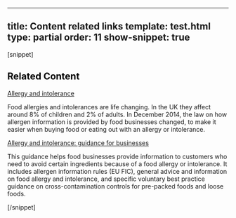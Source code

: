 ---
title: Content related links
template: test.html
type: partial
order: 11
show-snippet: true
------------------
[snippet]
<!--content related links-->
<div class="wrapper content--related-border">
    <div class="col-wrap content--related-background">
        <div class="col col--fluid-3">
            <h2 style="color: black">Related Content</h2>
        </div>
        <div class="col col--fluid-8 padding-top-lg--6">
            <div>
                <a href="https://www.food.gov.uk/science/allergy-intolerance" class="font-size--h3">Allergy and intolerance</a>
                <p>Food allergies and intolerances are life changing. In the UK they affect around 8% of
                    children and 2% of adults. In December 2014, the law on how allergen information is provided
                    by food businesses changed, to make it easier when buying food or eating out with an allergy
                    or intolerance.</p>
            </div>
            <div>
                <a href="https://www.food.gov.uk/science/allergy-intolerance" class="font-size--h3">Allergy and intolerance: guidance
                    for businesses</a>
                <p>This guidance helps food businesses provide information to customers who need to avoid
                    certain ingredients because of a food allergy or intolerance. It includes allergen
                    information rules (EU FIC), general advice and information on food allergy and intolerance,
                    and specific voluntary best practice guidance on cross-contamination controls for pre-packed
                    foods and loose foods.</p>
            </div>
        </div>
    </div>
</div>
[/snippet]

